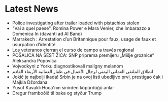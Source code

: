 # Latest News
-  Police investigating after trailer loaded with pistachios stolen
-  "Vai a quel paese". Romina Power e Mara Venier, che imbarazzo a Domenica In (davanti ad Al Bano)
-  Marrakech : Arrestation d’un Britannique pour faux, usage de faux et usurpation d’identité
-  Los veteranos cierran el curso de campo a través regional
-  POŠALICA NA ŠEST ŽICA: SNP priprema premijeru „Mišje groznice“ Aleksandra Popovića
-  Vojvodkyni z Yorku diagnostikovali malígny melanóm
-  انطلاق الملتقى العماني اليمني لرجال الأعمال في ظفار العمانية الأربعاء القادم
-  Jokić je najbolji ikada! Srbin je na ovoj listi ubedljivo prvi, prestigao čak i Majkla Džordana
-  Yusuf Kavaklı Hoca'nın sinirden köpürdüğü anlar
-  Dregur framboðið til baka og styður Trump
